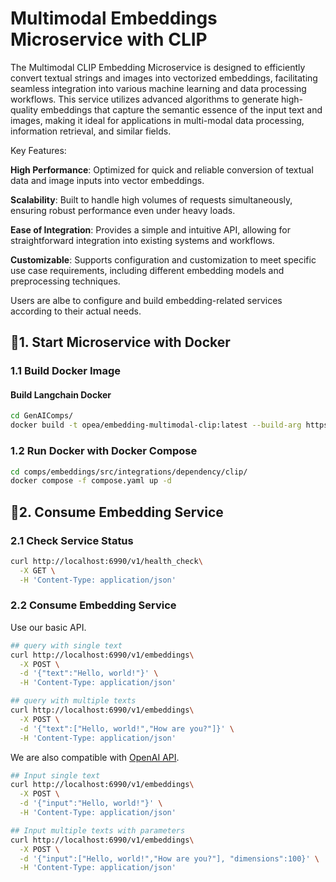 # Multimodal Embeddings Microservice with CLIP

The Multimodal CLIP Embedding Microservice is designed to efficiently convert textual strings and images into vectorized embeddings, facilitating seamless integration into various machine learning and data processing workflows. This service utilizes advanced algorithms to generate high-quality embeddings that capture the semantic essence of the input text and images, making it ideal for applications in multi-modal data processing, information retrieval, and similar fields.

Key Features:

**High Performance**: Optimized for quick and reliable conversion of textual data and image inputs into vector embeddings.

**Scalability**: Built to handle high volumes of requests simultaneously, ensuring robust performance even under heavy loads.

**Ease of Integration**: Provides a simple and intuitive API, allowing for straightforward integration into existing systems and workflows.

**Customizable**: Supports configuration and customization to meet specific use case requirements, including different embedding models and preprocessing techniques.

Users are albe to configure and build embedding-related services according to their actual needs.

## 🚀1. Start Microservice with Docker

### 1.1 Build Docker Image

#### Build Langchain Docker

```bash
cd GenAIComps/
docker build -t opea/embedding-multimodal-clip:latest --build-arg https_proxy=$https_proxy --build-arg http_proxy=$http_proxy -f comps/embeddings/src/integrations/dependency/clip/Dockerfile .
```

### 1.2 Run Docker with Docker Compose

```bash
cd comps/embeddings/src/integrations/dependency/clip/
docker compose -f compose.yaml up -d
```

## 🚀2. Consume Embedding Service

### 2.1 Check Service Status

```bash
curl http://localhost:6990/v1/health_check\
  -X GET \
  -H 'Content-Type: application/json'
```

### 2.2 Consume Embedding Service

Use our basic API.

```bash
## query with single text
curl http://localhost:6990/v1/embeddings\
  -X POST \
  -d '{"text":"Hello, world!"}' \
  -H 'Content-Type: application/json'

## query with multiple texts
curl http://localhost:6990/v1/embeddings\
  -X POST \
  -d '{"text":["Hello, world!","How are you?"]}' \
  -H 'Content-Type: application/json'
```

We are also compatible with [OpenAI API](https://platform.openai.com/docs/api-reference/embeddings).

```bash
## Input single text
curl http://localhost:6990/v1/embeddings\
  -X POST \
  -d '{"input":"Hello, world!"}' \
  -H 'Content-Type: application/json'

## Input multiple texts with parameters
curl http://localhost:6990/v1/embeddings\
  -X POST \
  -d '{"input":["Hello, world!","How are you?"], "dimensions":100}' \
  -H 'Content-Type: application/json'
```

